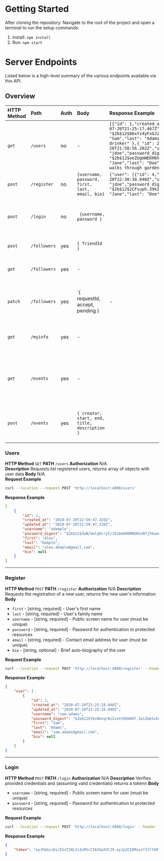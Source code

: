
# Getting Started 

After cloning the repository: Navigate to the root of the project and open a terminal to run the setup commands:
1. Install: `npm install` 
2. Run: `npm start` 

# Server Endpoints 

Listed below is a high-level summary of the various endpoints available via this API.

## Overview 


| HTTP Method | Path         | Auth | Body  | Response Example  | Description | 
|:------------|:-------------|:-----|:------|:------------------|:------------| 
| `get`       | `/users`     | no   | -       | `[{"id": 1,"created_at": "2020-07-20T21:25:17.467Z","updated_at": "2020-07-20T21:25:17.467Z","username": "sadams","password_digest": "$2b$12$06xYs4yFxGJi2EXsMCRsCOmB2B52GHp.KHsO7CGUpMmdOKm30Nw3W","first": "Sam","last": "Adams","email": "sam.adams@gmail.com","bio": "avid beer drinker" },{ "id": 2,"created_at": "2020-07-20T21:58:56.202Z","updated_at": "2020-07-20T21:58:56.202Z","username": "jdoe","password_digest": "$2b$12$oeZUgmWEKH6hKx86Vc/K0OvnPEsgU/525ZMc/Ls.ypd6hs649FHlm","first": "Jane","last": "Doe","email": "jane.doe@gmail.com","bio": "I like long walks through gardens"}]` | returns a list of registered users | 
| `post`      | `/register`  | no   | `{username, password, first, last, email, bio}` | `{"user": [{"id": 4,"created_at": "2020-07-20T22:30:30.840Z","updated_at": "2020-07-20T22:30:30.840Z","username": "jdoe","password_digest": "$2b$12$2CFsuph.39kI3UUYqij/8ufaJ5TwEvqZj7jmT6e3EvgfNjvmSnfK6","first": "Jane","last": "Doe","email": "jane.doe@gmail.com","bio": null}]}` | registers a new user; returns success/failure |
| `post`      | `/login`     | no   | ` {username, password }` | | returns a hashed token (assuming correct credentials) that can be used to access resources | 
| `post`      | `/followers` | yes  | `{ friendId }` | | creates a new request follower request | 
| `get`       | `/followers` | yes  | - | | returns the followers of the authenticated user | 
| `patch`     | `/followers` | yes | `{ requestId, accept, pending } | - | marks a follower request as accepted/rejected and changes status of pending to false |  
| `get`       | `/myinfo`    | yes  | - | | returns a JSON representation of the current user based on their token | 
| `get`       | `/events`    | yes  | - | | returns a JSON representation of the events create by the user identified in the authorization portion of the request | 
| `post`      | `/events`   | yes  | `{ creator, start, end, title, description }` | | creates a new event for the user identified in the authorization portion of the request | 



### Users 

**HTTP Method** `GET` 
**PATH** `/users` 
**Authorization** N/A  
**Description** Requests list registered users, returns array of objects with user data 
**Body** N/A  
**Request Example** 
```sh
curl --location --request POST 'http://localhost:4000/users' 
```
**Response Example**
```json
[
    {
        "id": 1,
        "created_at": "2020-07-20T22:59:47.328Z",
        "updated_at": "2020-07-20T22:59:47.328Z",
        "username": "ademple",
        "password_digest": "$2b$12$3wN/Uwlq9cryI/JGsbmUHORWU6GvN7j5kuwnBmmvWckNa/WVn8k2u",
        "first": "Alex",
        "last": "Demple",
        "email": "alex.demple@gmail.com",
        "bio": null
    }
]
```

***

### Register 

**HTTP Method** `POST` 
**PATH**  `/register` 
**Authorization** N/A 
**Description** Requests the registration of a new user, returns the new user's information
**Body** 
* `first` - [string, required] - User's first name 
* `last` - [string, required] - User's family name 
* `username` - [string, required] - Public screen name for user (must be unique) 
* `password` - [string, required] - Password for authentication to protected resources 
* `email` - [string, required] - Contact email address for user (must be unique) 
* `bio` - [string, optional] - Brief auto-biography of the user

**Request Example** 
```sh
curl --location --request POST 'http://localhost:4000/register' --header 'Content-Type: application/json' --data-raw '{"first": "Alex", "last": "Demple", "email": "alex.demple@gmail.com", "username": "ademple", "password": "ddddddd" }'
```
**Response Example**
```json 
{
    "user": [
        {
            "id": 2,
            "created_at": "2020-07-20T23:25:28.040Z",
            "updated_at": "2020-07-20T23:25:28.040Z",
            "username": "sam.adams",
            "password_digest": "$2b$12$YbsNUnqrBzIvoth9QmHH7.IwiZmA1vkqig3JS3X3x.ugPK8NfT4RS",
            "first": "Sam",
            "last": "Adams",
            "email": "sam.adams@gmail.com",
            "bio": null
        }
    ]
}
```

*** 

### Login 

**HTTP Method** `POST` 
**PATH** `/login` 
**Authorization** N/A
**Description** Verifies provided credentials and (assuming valid credentials) returns a tokenn 
**Body**
* `username` - [string, required] - Public screen name for user (must be unique) 
* `password` - [string, required] - Password for authentication to protected resources 

**Request Example** 
```sh
curl --location --request POST 'http://localhost:4000/login' --header 'Content-Type: application/json' --data-raw '{"username": "ademple", "password": "ddddddd" }'
```
**Response Example**
```json
{
    "token": "eyJhbGciOiJIUzI1NiIsInR5cCI6IkpXVCJ9.eyJpZCI6MiwiY3JlYXRlZF9hdCI6IjIwMjAtMDctMjBUMjM6MjU6MjguMDQwWiIsInVwZGF0ZWRfYXQiOiIyMDIwLTA3LTIwVDIzOjI1OjI4LjA0MFoiLCJ1c2VybmFtZSI6InNhbS5hZGFtcyIsInBhc3N3b3JkX2RpZ2VzdCI6IiQyYiQxMiRZYnNOVW5xckJ6SXZvdGg5UW1ISDcuSXdpWm1BMXZrcWlnM0pTM1gzeC51Z1BLOE5mVDRSUyIsImZpcnN0IjoiU2FtIiwibGFzdCI6IkFkYW1zIiwiZW1haWwiOiJzYW0uYWRhbXNAZ21haWwuY29tIiwiYmlvIjpudWxsLCJpYXQiOjE1OTUyODc2MDd9.SWaoYtniP0g66eEBh99d9S7KjmfD9jI4NU8ZQaHCuUE"
}
```